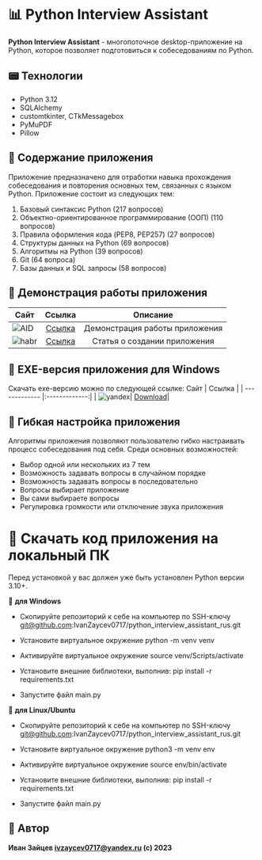# :bar_chart: Python Interview Assistant
**Python Interview Assistant** - многопоточное desktop-приложение на Python, которое позволяет подготовиться к собеседованиям по Python.

## :pager: Технологии
- Python 3.12
- SQLAlchemy
- customtkinter, CTkMessagebox
- PyMuPDF
- Pillow

## :newspaper: Содержание приложения
Приложение предназначено для отработки навыка прохождения собеседования и повторения основных тем, связанных с языком Python. Приложение состоит из следующих тем:
1. Базовый синтаксис Python (217 вопросов)
2. Объектно-ориентированное программирование (ООП) (110 вопросов)
3. Правила оформления кода (PEP8, PEP257) (27 вопросов)
4. Структуры данных на Python (69 вопросов)
5. Алгоритмы на Python (39 вопросов)
6. Git (64 вопроса)
7. Базы данных и SQL запросы (58 вопросов)

## :city_sunrise: Демонстрация работы приложения

 Сайт        | Ссылка           |Описание|
| ------------- |:-------------:|:--------:|
|![AID](https://github.com/IvanZaycev0717/the_mystery_of_the_mansion/assets/111955306/138cf8d1-a6f8-4835-9e54-93a48df815d3)|[Ссылка](https://disk.yandex.ru/d/7XfNyXARzVPIfQ)|Демонстрация работы приложения|
|![habr](https://github.com/IvanZaycev0717/the_mystery_of_the_mansion/assets/111955306/772e1cac-b1e7-49c3-b87f-5f8fb2bdfbc8)|[Ссылка](https://disk.yandex.ru/d/7XfNyXARzVPIfQ)|Статья о создании приложения|

## :floppy_disk: EXE-версия приложения для Windows
Скачать exe-версию можно по следующей ссылке:
 Сайт        | Ссылка           | 
| ------------- |:-------------:|
| ![yandex](https://github.com/IvanZaycev0717/python_interview_assistant_rus/assets/111955306/df5ff781-7cdd-4be5-9359-113b3706324e)| [Download](https://disk.yandex.ru/d/7XfNyXARzVPIfQ)|

## :fax: Гибкая настройка приложения
Алгоритмы приложения позволяют пользователю гибко настраивать процесс собеседования под себя. Среди основных возможностей:
- Выбор одной или нескольких из 7 тем
- Возможность задавать вопросы в случайном порядке
- Возможность задавать вопросы в последовательно
- Вопросы выбирает приложение
- Вы сами выбираете вопросы
- Регулировка громкости или отключение звука приложения

# :bookmark_tabs: Скачать код приложения на локальный ПК
Перед установкой у вас должен уже быть установлен Python версии 3.10+.


:calling: **для Windows**

- Скопируйте репозиторий к себе на компьютер по SSH-ключу git@github.com:IvanZaycev0717/python_interview_assistant_rus.git

- Установите виртуальное окружение python -m venv venv

- Активируйте виртуальное окружение source venv/Scripts/activate

- Установите внешние библиотеки, выполнив: pip install -r requirements.txt

- Запустите файл main.py

🐧 **для Linux/Ubuntu**
- Скопируйте репозиторий к себе на компьютер по SSH-ключу git@github.com:IvanZaycev0717/python_interview_assistant_rus.git

- Установите виртуальное окружение python3 -m venv env

- Активируйте виртуальное окружение source env/bin/activate

- Установите внешние библиотеки, выполнив: pip install -r requirements.txt

- Запустите файл main.py

## :mage: Автор
**Иван Зайцев ivzaycev0717@yandex.ru
(c) 2023**


